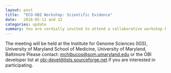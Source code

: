 ```yaml
---
layout: post
title:  "ECO-OBI Workshop: Scientific Evidence"
date:   2016-05-11 and 12
categories: update
summary: You are cordially invited to attend a collaborative workshop between the Evidence and Conclusion Ontology (ECO) and the Ontology for Biomedical Investigations (OBI). We will discuss modeling evidence, synergy between the groups, and related topics.
---
```

The meeting will be held at the Institute for Genome Sciences (IGS), University of Maryland School of Medicine, University of Maryland, Baltimore
Please contact: mchibucos@som.umaryland.edu or the OBI developer list at obi-devel@lists.sourceforge.net if you are interested in participating. 

